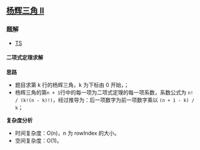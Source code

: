 ## [杨辉三角 II](https://leetcode-cn.com/problems/pascals-triangle-ii/)
### 题解
+ [TS](../../ts/128/119.ts)

#### 二项式定理求解
**思路**
+ 题目求第 k 行的杨辉三角，k 为下标由 0 开始，；
+ 杨辉三角的第`n + 1`行中的每一项为二项式定理的每一项系数，系数公式为 `n! / (k!(n - k)!)`，经过推导为：后一项数字为前一项数字乘以 `(n + 1 - k) / k`；

**复杂度分析**
+ 时间复杂度：O(n)，n 为 rowIndex 的大小。
+ 空间复杂度：O(1)。